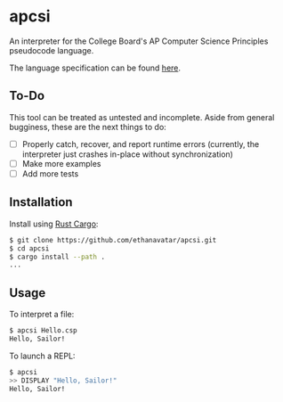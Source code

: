 # apcsi

An interpreter for the College Board's AP Computer Science Principles pseudocode language.

The language specification can be found [here](https://apcentral.collegeboard.org/media/pdf/ap-computer-science-principles-exam-reference-sheet.pdf).

## To-Do

This tool can be treated as untested and incomplete. Aside from general bugginess, these are the next things to do:

- [ ] Properly catch, recover, and report runtime errors (currently, the interpreter just crashes in-place without synchronization)
- [ ] Make more examples
- [ ] Add more tests

## Installation

Install using [Rust Cargo](https://www.rust-lang.org/tools/install):

```bash
$ git clone https://github.com/ethanavatar/apcsi.git
$ cd apcsi
$ cargo install --path .
...
```

## Usage

To interpret a file:

```bash
$ apcsi Hello.csp
Hello, Sailor!
```

To launch a REPL:

```bash
$ apcsi
>> DISPLAY "Hello, Sailor!"
Hello, Sailor!
```
